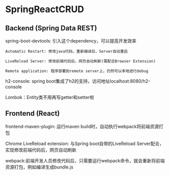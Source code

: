 # SpringReactCRUD

<h2>Backend (Spring Data REST)</h2>

spring-boot-devtools: 引入这个dependency，可以提高开发效率
    
    Automatic Restart: 修改java代码，重新编译后，Server自动重启
    
    LiveReload Server: 修改前端代码后，网页自动刷新(需配合Browser Extension)
    
    Remote application: 程序部署到remote server上，仍然可以本地进行debug
    
h2-console: spring boot集成了h2的支持，访问地址localhost:8080/h2-console

Lombok：Entity类不用再写getter和setter啦




<h2>Frontend (React)</h2>

frontend-maven-plugin: 运行maven build时，自动执行webpack将前端资源打包

Chrome LiveReload extension: 与Spring boot自带的LiveReload Server配合，实现修改前端代码后，网页自动刷新

webpack:前端开发人员修改代码后，只需要运行webpack命令，就会重新将前端资源打包，例如编译生成bundle.js

